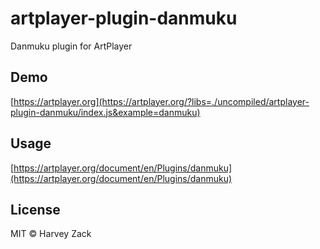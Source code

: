 # artplayer-plugin-danmuku

Danmuku plugin for ArtPlayer

## Demo

[https://artplayer.org](https://artplayer.org/?libs=./uncompiled/artplayer-plugin-danmuku/index.js&example=danmuku)

## Usage

[https://artplayer.org/document/en/Plugins/danmuku](https://artplayer.org/document/en/Plugins/danmuku)

## License

MIT © Harvey Zack
